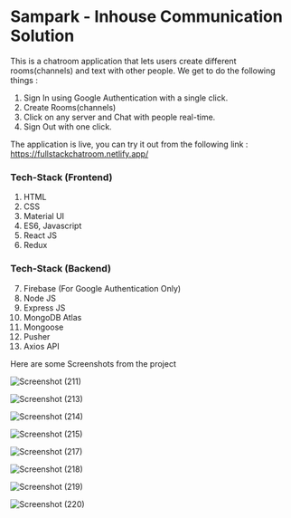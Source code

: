 # Sampark - Inhouse Communication Solution

This is a chatroom application that lets users create different rooms(channels) and text with other people. We get to do the following things :
  1. Sign In using Google Authentication with a single click.
  2. Create Rooms(channels)
  3. Click on any server and Chat with people real-time.
  4. Sign Out with one click.

The application is live, you can try it out from the following link : https://fullstackchatroom.netlify.app/

### Tech-Stack (Frontend)

1. HTML
2. CSS
3. Material UI
4. ES6, Javascript
5. React JS
6. Redux

### Tech-Stack (Backend)

7. Firebase (For Google Authentication Only)
8. Node JS
9. Express JS
10. MongoDB Atlas
11. Mongoose
12. Pusher
13. Axios API

Here are some Screenshots from the project

![Screenshot (211)](https://user-images.githubusercontent.com/49202320/113199768-21c81b00-9285-11eb-85cc-488bc9f70e7a.png)

![Screenshot (213)](https://user-images.githubusercontent.com/49202320/113199774-2260b180-9285-11eb-86b5-a7212426f352.png)

![Screenshot (214)](https://user-images.githubusercontent.com/49202320/113199776-22f94800-9285-11eb-938f-4c5f89382899.png)

![Screenshot (215)](https://user-images.githubusercontent.com/49202320/113199778-2391de80-9285-11eb-8ed2-a3d5da07bfd6.png)

![Screenshot (217)](https://user-images.githubusercontent.com/49202320/113199779-2391de80-9285-11eb-8e2c-2fb0521a1fe5.png)

![Screenshot (218)](https://user-images.githubusercontent.com/49202320/113199781-242a7500-9285-11eb-9178-9ea5c7d3cdb0.png)

![Screenshot (219)](https://user-images.githubusercontent.com/49202320/113199783-24c30b80-9285-11eb-9e94-80163fc9c4bf.png)

![Screenshot (220)](https://user-images.githubusercontent.com/49202320/113199762-1ffe5780-9285-11eb-9eb5-ea00f2bcb3e8.png)
